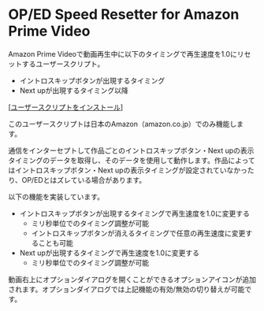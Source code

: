 # OP/ED Speed Resetter for Amazon Prime Video

Amazon Prime Videoで動画再生中に以下のタイミングで再生速度を1.0にリセットするユーザースクリプト。
- イントロスキップボタンが出現するタイミング
- Next upが出現するタイミング以降

[[ユーザースクリプトをインストール](https://github.com/ryo-fujinone/speed-resetter-for-amazon-prime-video/raw/refs/heads/main/dist/speed-resetter.user.js)]

このユーザースクリプトは日本のAmazon（amazon.co.jp）でのみ機能します。

通信をインターセプトして作品ごとのイントロスキップボタン・Next upの表示タイミングのデータを取得し、そのデータを使用して動作します。作品によってはイントロスキップボタン・Next upの表示タイミングが設定されていなかったり、OP/EDとはズレている場合があります。

以下の機能を実装しています。
- イントロスキップボタンが出現するタイミングで再生速度を1.0に変更する
  - ミリ秒単位でのタイミング調整が可能
  - イントロスキップボタンが消えるタイミングで任意の再生速度に変更することも可能
- Next upが出現するタイミングで再生速度を1.0に変更する
  - ミリ秒単位でのタイミング調整が可能

動画右上にオプションダイアログを開くことができるオプションアイコンが追加されます。オプションダイアログでは上記機能の有効/無効の切り替えが可能です。